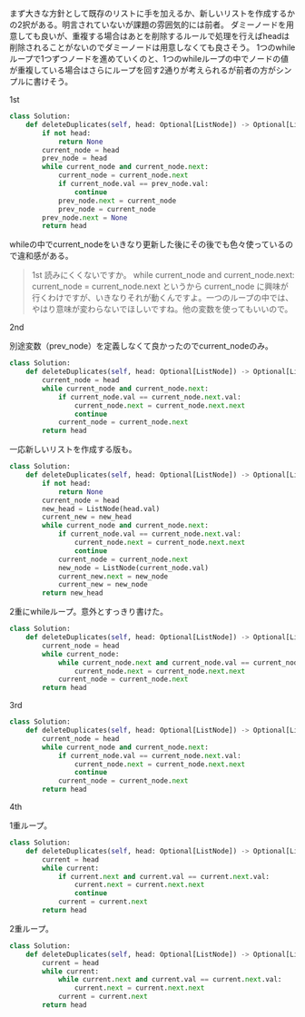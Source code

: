 まず大きな方針として既存のリストに手を加えるか、新しいリストを作成するかの2択がある。明言されていないが課題の雰囲気的には前者。
ダミーノードを用意しても良いが、重複する場合はあとを削除するルールで処理を行えばheadは削除されることがないのでダミーノードは用意しなくても良さそう。
1つのwhileループで1つずつノードを進めていくのと、1つのwhileループの中でノードの値が重複している場合はさらにループを回す2通りが考えられるが前者の方がシンプルに書けそう。

1st

```python
class Solution:
    def deleteDuplicates(self, head: Optional[ListNode]) -> Optional[ListNode]:
        if not head:
            return None
        current_node = head
        prev_node = head
        while current_node and current_node.next:
            current_node = current_node.next
            if current_node.val == prev_node.val:
                continue
            prev_node.next = current_node
            prev_node = current_node
        prev_node.next = None
        return head
```

whileの中でcurrent_nodeをいきなり更新した後にその後でも色々使っているので違和感がある。

> 1st 読みにくくないですか。
>        while current_node and current_node.next:
>            current_node = current_node.next
>というから current_node に興味が行くわけですが、いきなりそれが動くんですよ。一つのループの中では、やはり意味が変わらないでほしいですね。他の変数を使ってもいいので。



2nd

別途変数（prev_node）を定義しなくて良かったのでcurrent_nodeのみ。

```python
class Solution:
    def deleteDuplicates(self, head: Optional[ListNode]) -> Optional[ListNode]:
        current_node = head
        while current_node and current_node.next:
            if current_node.val == current_node.next.val:
                current_node.next = current_node.next.next
                continue
            current_node = current_node.next
        return head
```

一応新しいリストを作成する版も。

```python
class Solution:
    def deleteDuplicates(self, head: Optional[ListNode]) -> Optional[ListNode]:
        if not head:
            return None
        current_node = head
        new_head = ListNode(head.val)
        current_new = new_head
        while current_node and current_node.next:
            if current_node.val == current_node.next.val:
                current_node.next = current_node.next.next
                continue
            current_node = current_node.next
            new_node = ListNode(current_node.val)
            current_new.next = new_node
            current_new = new_node
        return new_head
```

2重にwhileループ。意外とすっきり書けた。

```python
class Solution:
    def deleteDuplicates(self, head: Optional[ListNode]) -> Optional[ListNode]:
        current_node = head
        while current_node:
            while current_node.next and current_node.val == current_node.next.val:
                current_node.next = current_node.next.next
            current_node = current_node.next
        return head
```

3rd

```python
class Solution:
    def deleteDuplicates(self, head: Optional[ListNode]) -> Optional[ListNode]:
        current_node = head
        while current_node and current_node.next:
            if current_node.val == current_node.next.val:
                current_node.next = current_node.next.next
                continue
            current_node = current_node.next
        return head
```

4th

1重ループ。
```python
class Solution:
    def deleteDuplicates(self, head: Optional[ListNode]) -> Optional[ListNode]:
        current = head
        while current:
            if current.next and current.val == current.next.val:
                current.next = current.next.next
                continue
            current = current.next
        return head
```

2重ループ。
```python
class Solution:
    def deleteDuplicates(self, head: Optional[ListNode]) -> Optional[ListNode]:
        current = head
        while current:
            while current.next and current.val == current.next.val:
                current.next = current.next.next
            current = current.next
        return head
```
